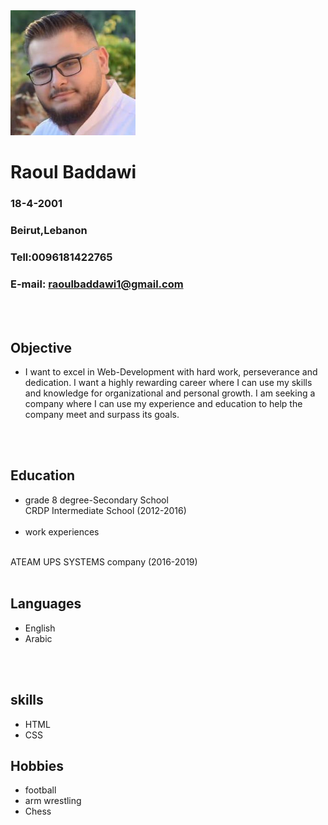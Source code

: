 <img width="200" height="200" src="./raoul.jpeg">

# Raoul Baddawi    
### 18-4-2001
### Beirut,Lebanon
### Tell:0096181422765 
### E-mail: raoulbaddawi1@gmail.com

<br>
<br>


## **Objective**
 * I want to excel in Web-Development with hard work, perseverance and dedication. I want a highly rewarding career where I can use my skills and knowledge for organizational and personal growth. I am seeking a company where I can use my experience and education to help the company meet and surpass its goals.

<br>
<br>

## **Education**
* grade 8 degree-Secondary School 
  <br>
  CRDP Intermediate School (2012-2016)
  <br>
  <br>
 * work experiences
  <br>
  ATEAM UPS SYSTEMS company  (2016-2019)
   <br>
   <br>

 ##  **Languages**

* English 
* Arabic
  
<br>
<br>

## **skills**
* HTML
* CSS 


## **Hobbies**
* football
* arm wrestling
* Chess 

